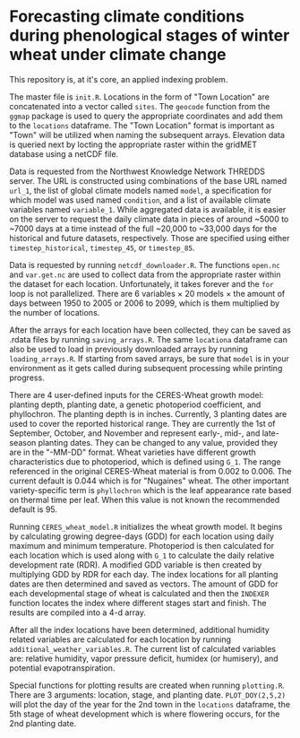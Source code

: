 # Forecasting climate conditions during phenological stages of winter wheat under climate change

This repository is, at it's core, an applied indexing problem.

The master file is `init.R`. Locations in the form of "Town Location" are concatenated into a vector called `sites`. The `geocode` function from the `ggmap` package is used to query the appropriate coordinates and add them to the `locations` dataframe. The "Town Location" format is important as "Town" will be utilized when naming the subsequent arrays. Elevation data is queried next by locting the appropriate raster within the gridMET database using a netCDF file.

Data is requested from the Northwest Knowledge Network THREDDS server. The URL is constructed using combinations of the base URL named `url_1`, the list of global climate models named `model`, a specification for which model was used named `condition`, and a list of available climate variables named `variable_1`. While aggregated data is available, it is easier on the server to request the daily climate data in pieces of around ~5000 to ~7000 days at a time instead of the full ~20,000 to ~33,000 days for the historical and future datasets, respectively. Those are specified using either `timestep_historical`, `timestep_45`, or `timestep_85`.

Data is requested by running `netcdf_downloader.R`. The functions `open.nc` and `var.get.nc` are used to collect data from the appropriate raster within the dataset for each location. Unfortunately, it takes forever and the `for` loop is not parallelized. There are 6 variables $\times$ 20 models $\times$ the amount of days between 1950 to 2005 or 2006 to 2099, which is them multiplied by the number of locations.

After the arrays for each location have been collected, they can be saved as .rdata files by running `saving_arrays.R`. The same `locationa` dataframe can also be used to load in previously downloaded arrays by running `loading_arrays.R`. If starting from saved arrays, be sure that `model` is in your environment as it gets called during subsequent processing while printing progress.

There are 4 user-defined inputs for the CERES-Wheat growth model: planting depth, planting date, a genetic photoperiod coefficient, and phyllochron. The planting depth is in inches. Currently, 3 planting dates are used to cover the reported historical range. They are currently the 1st of September, October, and November and represent early-, mid-, and late-season planting dates. They can be changed to any value, provided they are in the "-MM-DD" format. Wheat varieties have different growth characteristics due to photoperiod, which is defined using `G_1`. The range referenced in the original CERES-Wheat material is from 0.002 to 0.006. The current default is 0.044 which is for "Nugaines" wheat. The other important variety-specific term is `phyllochron` which is the leaf appearance rate based on thermal time per leaf. When this value is not known the recommended default is 95.

Running `CERES_wheat_model.R` initializes the wheat growth model. It begins by calculating growing degree-days (GDD) for each location using daily maximum and minimum temperature. Photoperiod is then calculated for each location which is used along with `G_1` to calculate the daily relative development rate (RDR). A modified GDD variable is then created by multiplying GDD by RDR for each day. The index locations for all planting dates are then determined and saved as vectors. The amount of GDD for each developmental stage of wheat is calculated and then the `INDEXER` function locates the index where different stages start and finish. The results are compiled into a 4-d array.

After all the index locations have been determined, additional humidity related variables are calculated for each location by running `additional_weather_variables.R`. The current list of calculated variables are: relative humidity, vapor pressure deficit, humidex (or humisery), and potential evapotranspiration.

Special functions for plotting results are created when running `plotting.R`. There are 3 arguments: location, stage, and planting date. `PLOT_DOY(2,5,2)` will plot the day of the year for the 2nd town in the `locations` dataframe, the 5th stage of wheat development which is where flowering occurs, for the 2nd planting date. 
